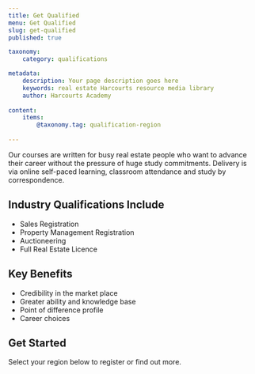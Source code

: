 ```yaml
---
title: Get Qualified
menu: Get Qualified
slug: get-qualified
published: true

taxonomy:
	category: qualifications

metadata:
    description: Your page description goes here
    keywords: real estate Harcourts resource media library
    author: Harcourts Academy
    
content:
    items:
        @taxonomy.tag: qualification-region
    
---
```


Our courses are written for busy real estate people who want to advance their career without the pressure of huge study commitments. Delivery is via online self-paced learning, classroom attendance and study by correspondence.

## Industry Qualifications Include
* Sales Registration
* Property Management Registration
* Auctioneering
* Full Real Estate Licence

## Key Benefits

* Credibility in the market place
* Greater ability and knowledge base
* Point of difference profile
* Career choices

## Get Started

Select your region below to register or find out more.